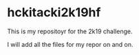 # hckitacki2k19hf

This is my repositoyr for the 2k19 challenge.

I will add all the files for my repor on and on.
